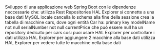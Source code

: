Sviluppo di una applicazione web Spring Boot con le dipendenze neccessarie che:
utilizza Rest Repositories HAL Explorer
si connette a una base dati MySQL locale
cancella lo schema alla fine della sessione
crea la tabella di macchine cars, dove ogni entità Car ha:
primary key
modelName not null
serialNumber not null
currentPrice che può essere null
ha un repository dedicato per cars così puoi usare HAL Explorer per controllare i dati
utilizza HAL Explorer per aggiungere 2 macchine alla base dati
utilizza HAL Explorer per vedere tutte le macchine nella base dati

